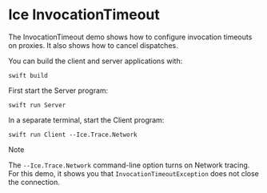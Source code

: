 # Ice InvocationTimeout

The InvocationTimeout demo shows how to configure invocation timeouts on proxies. It also shows how to cancel
dispatches.

You can build the client and server applications with:

```shell
swift build
```

First start the Server program:

```shell
swift run Server
```

In a separate terminal, start the Client program:

```shell
swift run Client --Ice.Trace.Network
```

> [!NOTE]
> The `--Ice.Trace.Network` command-line option turns on Network tracing. For this demo, it shows you that
> `InvocationTimeoutException` does not close the connection.
